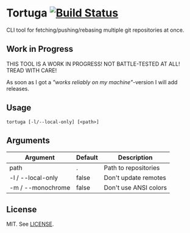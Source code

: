 # Tortuga [![Build Status](https://travis-ci.org/benweidig/tortuga.svg?branch=master)](https://travis-ci.org/benweidig/tortuga)

CLI tool for fetching/pushing/rebasing multiple git repositories at once.

## Work in Progress

THIS TOOL IS A WORK IN PROGRESS!
NOT BATTLE-TESTED AT ALL!
TREAD WITH CARE!

As soon as I got a _"works reliably on my machine"_-version I will add releases.


## Usage
```
tortuga [-l/--local-only] [<path>]
```

## Arguments

| Argument          | Default | Description           |
| ----------------- | ------- | --------------------- |
| path              | .       | Path to repositories  |
| -l / --local-only | false   | Don't update remotes  |
| -m / --monochrome | false   | Don't use ANSI colors |


## License

MIT. See [LICENSE](LICENSE).
